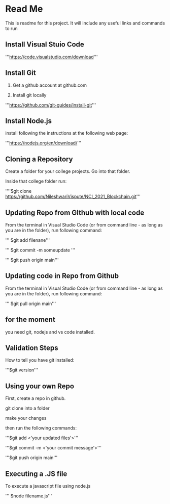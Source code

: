 # Read Me #

This is readme for this project.  It will include any useful links and commands to run

## Install Visual Stuio Code ##

'''https://code.visualstudio.com/download'''

## Install Git ###

1. Get a github account at github.com

2. Install git locally

'''https://github.com/git-guides/install-git'''

## Install Node.js ###

install following the instructions at the following web page: 

'''https://nodejs.org/en/download/'''

## Cloning a Repository ##

Create a folder for your college projects. Go into that folder.

Inside that college folder run:

''''$git clone https://github.com/NileshwariVispute/NCI_2021_Blockchain.git'''


## Updating Repo from GIthub with local code ##

From the terminal in Visual Studio Code (or from command line - as long as you are in the folder), run following command:

''' $git add filenane'''

''' $git commit -m someupdate '''

''' $git push origin main'''

## Updating code in Repo from Github ##

From the terminal in Visual Studio Code (or from command line - as long as you are in the folder), run following command:

''' $git pull origin main'''

## for the moment ##

you need git, nodejs and vs code installed.

## Validation Steps ##

How to tell you have git installed:

'''$git version'''

## Using your own Repo ##

First, create a repo in github.

git clone into a folder

make your changes

then run the following commands:

'''$git add <'your updated files'>'''

'''$git commit -m <'your commit message'>'''

'''$git push origin main'''

## Executing a .JS file ##

To execute a javascript file using node.js

''' $node filename.js'''



